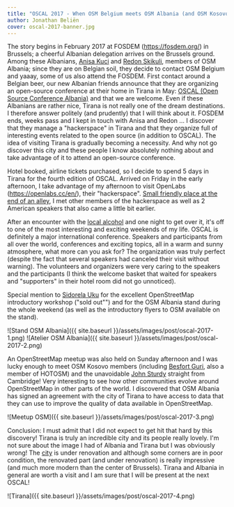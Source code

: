 ```yaml
---
title: "OSCAL 2017 - When OSM Belgium meets OSM Albania (and OSM Kosovo)"
author: Jonathan Beliën
cover: oscal-2017-banner.jpg
---
```


The story begins in February 2017 at FOSDEM (<https://fosdem.org/>) in Brussels; a cheerful Albanian delegation arrives on the Brussels ground.
Among these Albanians, [Anisa Kuci](http://www.openstreetmap.org/user/AnisKoutsi) and [Redon Skikuli](http://www.openstreetmap.org/user/Leeturtle), members of OSM Albania;
since they are on Belgian soil, they decide to contact OSM Belgium and yaaay, some of us also attend the FOSDEM.
First contact around a Belgian beer, our new Albanian friends announce that they are organizing an open-source conference at their home in Tirana in May: [OSCAL (Open Source Conference Albania)](<https: // oscal. openlabs.cc />) and that we are welcome.
Even if these Albanians are rather nice, Tirana is not really one of the dream destinations. I therefore answer politely (and prudently) that I will think about it.
FOSDEM ends, weeks pass and I kept in touch with Anisa and Redon ... I discover that they manage a "hackerspace" in Tirana and that they organize full of interesting events related to the open source (in addition to OSCAL).
The idea of ​​visiting Tirana is gradually becoming a necessity. And why not go discover this city and these people I know absolutely nothing about and take advantage of it to attend an open-source conference.

Hotel booked, airline tickets purchased, so I decide to spend 5 days in Tirana for the fourth edition of OSCAL.
Arrived on Friday in the early afternoon, I take advantage of my afternoon to visit OpenLabs (<https://openlabs.cc/en/>), their "hackerspace".
[Small friendly place at the end of an alley](http://www.openstreetmap.org/node/3862545877), I met other members of the hackerspace as well as 2 American speakers that also came a little bit earlier.

After an encounter with the [local alcohol](https://en.wikipedia.org/wiki/Rakija) and one night to get over it, it's off to one of the most interesting and exciting weekends of my life.
OSCAL is definitely a major international conference. Speakers and participants from all over the world, conferences and exciting topics, all in a warm and sunny atmosphere, what more can you ask for?
The organization was truly perfect (despite the fact that several speakers had canceled their visit without warning).
The volunteers and organizers were very caring to the speakers and the participants (I think the welcome basket that waited for speakers and "supporters" in their hotel room did not go unnoticed).

Special mention to [Sidorela Uku](http://www.openstreetmap.org/user/Sidorela) for the excellent OpenStreetMap introductory workshop ("sold out"") and for the OSM Albania stand during the whole weekend (as well as the introductory flyers to OSM available on the stand).

![Stand OSM Albania]({{ site.baseurl }}/assets/images/post/oscal-2017-1.png)
![Atelier OSM Albania]({{ site.baseurl }}/assets/images/post/oscal-2017-2.png)

An OpenStreetMap meetup was also held on Sunday afternoon and I was lucky enough to meet OSM Kosovo members (including [Besfort Guri](http://www.openstreetmap.org/user/BesfortGuri), also a member of HOTOSM) and the unavoidable [John Sturdy](http://www.openstreetmap.org/user/HillWithSmallFields) straight from Cambridge!
Very interesting to see how other communities evolve around OpenStreetMap in other parts of the world.
I discovered that OSM Albania has signed an agreement with the city of Tirana to have access to data that they can use to improve the quality of data available in OpenStreetMap.

![Meetup OSM]({{ site.baseurl }}/assets/images/post/oscal-2017-3.png)

Conclusion: I must admit that I did not expect to get hit that hard by this discovery! Tirana is truly an incredible city and its people really lovely.
I'm not sure about the image I had of Albania and Tirana but I was obviously wrong! The [city](http://www.openstreetmap.org/relation/1250106) is under renovation and although some corners are in poor condition, the renovated part (and under renovation) is really impressive (and much more modern than the center of Brussels).
Tirana and Albania in general are worth a visit and I am sure that I will be present at the next OSCAL!

![Tirana]({{ site.baseurl }}/assets/images/post/oscal-2017-4.png)
